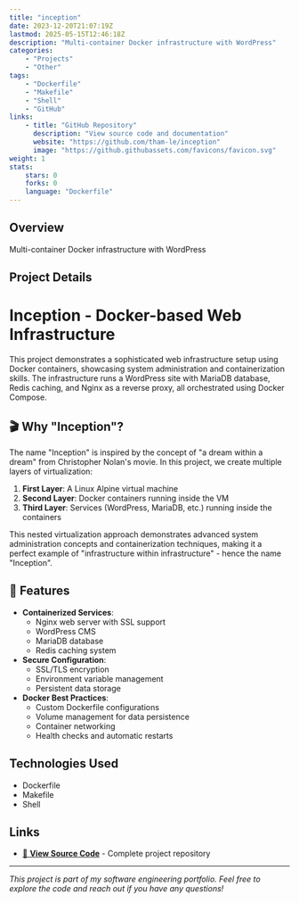 ```yaml
---
title: "inception"
date: 2023-12-20T21:07:19Z
lastmod: 2025-05-15T12:46:18Z
description: "Multi-container Docker infrastructure with WordPress"
categories:
    - "Projects"
    - "Other"
tags:
    - "Dockerfile"
    - "Makefile"
    - "Shell"
    - "GitHub"
links:
    - title: "GitHub Repository"
      description: "View source code and documentation"
      website: "https://github.com/tham-le/inception"
      image: "https://github.githubassets.com/favicons/favicon.svg"
weight: 1
stats:
    stars: 0
    forks: 0
    language: "Dockerfile"
---
```


## Overview

Multi-container Docker infrastructure with WordPress

## Project Details

# Inception - Docker-based Web Infrastructure

This project demonstrates a sophisticated web infrastructure setup using Docker containers, showcasing system administration and containerization skills. The infrastructure runs a WordPress site with MariaDB database, Redis caching, and Nginx as a reverse proxy, all orchestrated using Docker Compose.

## 🎬 Why "Inception"?

The name "Inception" is inspired by the concept of "a dream within a dream" from Christopher Nolan's movie. In this project, we create multiple layers of virtualization:

1. **First Layer**: A Linux Alpine virtual machine
2. **Second Layer**: Docker containers running inside the VM
3. **Third Layer**: Services (WordPress, MariaDB, etc.) running inside the containers

This nested virtualization approach demonstrates advanced system administration concepts and containerization techniques, making it a perfect example of "infrastructure within infrastructure" - hence the name "Inception".

## 🚀 Features

- **Containerized Services**:
  - Nginx web server with SSL support
  - WordPress CMS
  - MariaDB database
  - Redis caching system
- **Secure Configuration**:
  - SSL/TLS encryption
  - Environment variable management
  - Persistent data storage
- **Docker Best Practices**:
  - Custom Dockerfile configurations
  - Volume management for data persistence
  - Container networking
  - Health checks and automatic restarts

## Technologies Used

- Dockerfile
- Makefile
- Shell

## Links

- [📂 **View Source Code**](https://github.com/tham-le/inception) - Complete project repository


---

*This project is part of my software engineering portfolio. Feel free to explore the code and reach out if you have any questions!*
